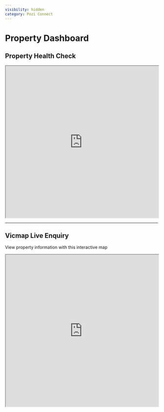 ```yaml
---
visibility: hidden
category: Pozi Connect
---
```


# Property Dashboard

## Property Health Check

<iframe src="https://property.pozi.com/property/" width="100%" height="500px"></iframe>

---

## Vicmap Live Enquiry

View property information with this interactive map

<iframe width="100%" height="500px" src="https://vicmap.pozi.com/"></iframe>
